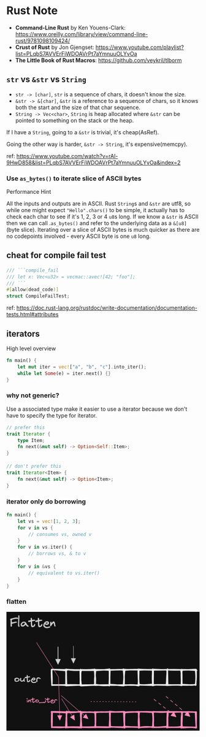 # Rust Note

- **Command-Line Rust** by Ken Youens-Clark: https://www.oreilly.com/library/view/command-line-rust/9781098109424/ 
- **Crust of Rust** by Jon Gjengset: https://www.youtube.com/playlist?list=PLqbS7AVVErFiWDOAVrPt7aYmnuuOLYvOa
- **The Little Book of Rust Macros**: https://github.com/veykril/tlborm

## `str` vs `&str` vs `String`

- `str -> [char]`, `str` is a sequence of chars, it doesn't know the size.
- `&str -> &[char]`, `&str` is a reference to a sequence of chars, so it knows both the start and the size of that char sequence.
- `String -> Vec<char>`, `String` is heap allocated where `&str` can be pointed to something on the stack or the heap.

If I have a `String`, going to a `&str` is trivial, it's cheap(AsRef).

Going the other way is harder, `&str -> String`, it's expensive(memcpy).

ref: https://www.youtube.com/watch?v=rAl-9HwD858&list=PLqbS7AVVErFiWDOAVrPt7aYmnuuOLYvOa&index=2

### Use `as_bytes()` to iterate slice of ASCII bytes 

Performance Hint

All the inputs and outputs are in ASCII. Rust `String`s and `&str` are utf8, so while one might expect `"Hello".chars()` to be simple, it actually has to check each char to see if it's 1, 2, 3 or 4 `u8`s long. If we know a `&str` is ASCII then we can call .`as_bytes()` and refer to the underlying data as a `&[u8]` (byte slice). Iterating over a slice of ASCII bytes is much quicker as there are no codepoints involved - every ASCII byte is one `u8` long.

## cheat for compile fail test

```rs
/// ```compile_fail
/// let x: Vec<u32> = vecmac::avec![42; "foo"];
/// ```
#[allow(dead_code)]
struct CompileFailTest;
```
ref: https://doc.rust-lang.org/rustdoc/write-documentation/documentation-tests.html#attributes

## iterators

High level overview

```rs
fn main() {
    let mut iter = vec!["a", "b", "c"].into_iter();
    while let Some(e) = iter.next() {}
}
```

### why not generic?

Use a associated type make it easier to use a iterator because we don't have to specify the type for iterator.

```rs
// prefer this
trait Iterator {
    type Item;
    fn next(&mut self) -> Option<Self::Item>;
}

// don't prefer this
trait Iterator<Item> {
    fn next(&mut self) -> Option<Item>;
}
```

### iterator only do borrowing

```rs
fn main() {
    let vs = vec![1, 2, 3];
    for v in vs {
        // consumes vs, owned v
    }
    for v in vs.iter() {
        // borrows vs, & to v
    }
    for v in &vs {
        // equivalent to vs.iter()
    }
}
```

### flatten

![flatten](./images/flatten.png)

